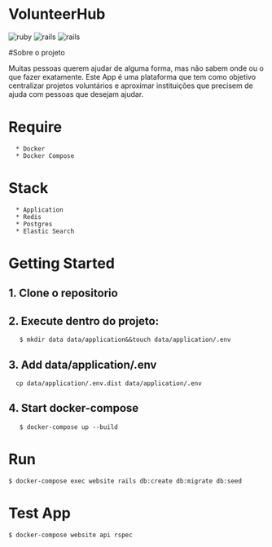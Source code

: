 
**VolunteerHub**
===================

![ruby](https://img.shields.io/badge/Ruby-2.3.3-red.svg)
![rails](https://img.shields.io/badge/Rails-5.0.1-red.svg)
![rails](https://img.shields.io/docker/automated/jrottenberg/ffmpeg.svg)

#Sobre o projeto

Muitas pessoas querem ajudar de alguma forma, mas não sabem onde ou o que fazer exatamente.
Este App é uma plataforma que tem como objetivo centralizar projetos voluntários e aproximar instituições que precisem de ajuda com pessoas que desejam ajudar.

# Require
```
  * Docker
  * Docker Compose
```
# Stack
```
  * Application  
  * Redis
  * Postgres
  * Elastic Search
```
# Getting Started

## 1. Clone o repositorio

## 2. Execute dentro do projeto:
```
   $ mkdir data data/application&&touch data/application/.env
```   

## 3. Add data/application/.env
```
  cp data/application/.env.dist data/application/.env
```

## 4. Start docker-compose
```
   $ docker-compose up --build      
```

# Run
```
$ docker-compose exec website rails db:create db:migrate db:seed
```

# Test App
```
$ docker-compose website api rspec
```
